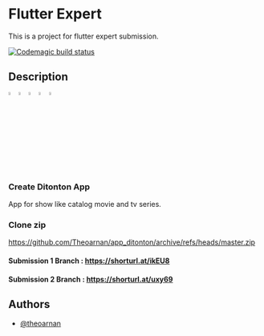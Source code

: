 # Flutter Expert
This is a project for flutter expert submission.

[![Codemagic build status](https://api.codemagic.io/apps/64799dd8ed0d544961dd09ba/64799dd8ed0d544961dd09b9/status_badge.svg)](https://codemagic.io/apps/64799dd8ed0d544961dd09ba/64799dd8ed0d544961dd09b9/latest_build)

## Description
<img src="https://cdn-icons-png.flaticon.com/512/541/541415.png"  width="4%" height="4%"><img src="https://cdn-icons-png.flaticon.com/512/541/541415.png"  width="4%" height="4%"><img src="https://cdn-icons-png.flaticon.com/512/541/541415.png"  width="4%" height="4%"><img src="https://cdn-icons-png.flaticon.com/512/541/541415.png"  width="4%" height="4%"><img src="https://cdn-icons-png.flaticon.com/512/541/541415.png"  width="4%" height="4%">
### Create Ditonton App
App for show like catalog movie and tv series.

### Clone zip
https://github.com/Theoarnan/app_ditonton/archive/refs/heads/master.zip
#### Submission 1 Branch : https://shorturl.at/ikEU8
#### Submission 2 Branch : https://shorturl.at/uxy69

## Authors
- [@theoarnan](https://www.github.com/theoarnan)
